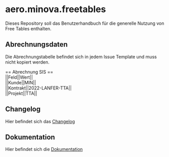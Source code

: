 # aero.minova.freetables

Dieses Repository soll das Benutzerhandbuch für die generelle Nutzung von Free Tables enthalten.

## Abrechnungsdaten

Die Abrechnungstabelle befindet sich in jedem Issue Template und muss nicht kopiert werden. 

== Abrechnung SIS == <br>
||Feld||Wert||<br>
||Kunde||MIN||<br>
||Kontrakt||2022-LANFER-TTA||<br>
||Projekt||TTA||<br>


## Changelog

Hier befindet sich das [Changelog](Changelog.md)

## Dokumentation

Hier befindet sich die [Dokumentation](doc/contens.md)
